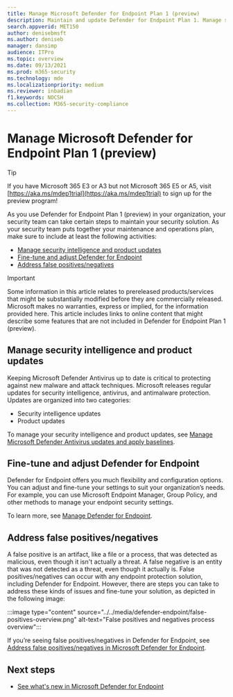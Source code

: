 ```yaml
---
title: Manage Microsoft Defender for Endpoint Plan 1 (preview)
description: Maintain and update Defender for Endpoint Plan 1. Manage settings, get updates, and address false positives/negatives.
search.appverid: MET150 
author: denisebmsft
ms.author: deniseb
manager: dansimp 
audience: ITPro
ms.topic: overview
ms.date: 09/13/2021
ms.prod: m365-security
ms.technology: mde
ms.localizationpriority: medium
ms.reviewer: inbadian
f1.keywords: NOCSH
ms.collection: M365-security-compliance
---
```


# Manage Microsoft Defender for Endpoint Plan 1 (preview)

> [!TIP]
> If you have Microsoft 365 E3 or A3 but not Microsoft 365 E5 or A5, visit [https://aka.ms/mdep1trial](https://aka.ms/mdep1trial) to sign up for the preview program!

As you use Defender for Endpoint Plan 1 (preview) in your organization, your security team can take certain steps to maintain your security solution. As your security team puts together your maintenance and operations plan, make sure to include at least the following activities:

- [Manage security intelligence and product updates](#manage-security-intelligence-and-product-updates)
- [Fine-tune and adjust Defender for Endpoint](#fine-tune-and-adjust-defender-for-endpoint)
- [Address false positives/negatives](#address-false-positivesnegatives)

> [!IMPORTANT]
> Some information in this article relates to prereleased products/services that might be substantially modified before they are commercially released. Microsoft makes no warranties, express or implied, for the information provided here. This article includes links to online content that might describe some features that are not included in Defender for Endpoint Plan 1 (preview).

## Manage security intelligence and product updates

Keeping Microsoft Defender Antivirus up to date is critical to protecting against new malware and attack techniques. Microsoft releases regular updates for security intelligence, antivirus, and antimalware protection. Updates are organized into two categories: 

- Security intelligence updates
- Product updates 

To manage your security intelligence and product updates, see [Manage Microsoft Defender Antivirus updates and apply baselines](manage-updates-baselines-microsoft-defender-antivirus.md).

## Fine-tune and adjust Defender for Endpoint

Defender for Endpoint offers you much flexibility and configuration options. You can adjust and fine-tune your settings to suit your organization’s needs. For example, you can use Microsoft Endpoint Manager, Group Policy, and other methods to manage your endpoint security settings. 

To learn more, see [Manage Defender for Endpoint](manage-mde-post-migration.md).

## Address false positives/negatives

A false positive is an artifact, like a file or a process, that was detected as malicious, even though it isn't actually a threat. A false negative is an entity that was not detected as a threat, even though it actually is. False positives/negatives can occur with any endpoint protection solution, including Defender for Endpoint. However, there are steps you can take to address these kinds of issues and fine-tune your solution, as depicted in the following image:

:::image type="content" source="../../media/defender-endpoint/false-positives-overview.png" alt-text="False positives and negatives process overview":::

If you’re seeing false positives/negatives in Defender for Endpoint, see [Address false positives/negatives in Microsoft Defender for Endpoint](defender-endpoint-false-positives-negatives.md).

## Next steps

- [See what's new in Microsoft Defender for Endpoint](whats-new-in-microsoft-defender-endpoint.md)